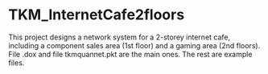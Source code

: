 # TKM_InternetCafe2floors
This project designs a network system for a 2-storey internet cafe, including a component sales area (1st floor) and a gaming area (2nd floors).
File .dox and file tkmquannet.pkt are the main ones.
The rest are example files.
